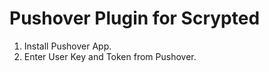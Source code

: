 # Pushover Plugin for Scrypted

1. Install Pushover App.
2. Enter User Key and Token from Pushover.
